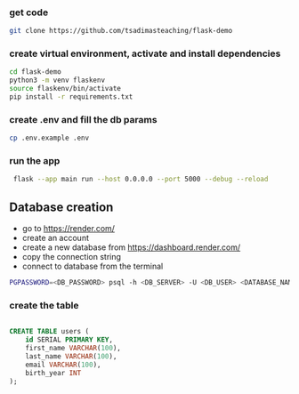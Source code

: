 ### get code

```bash
git clone https://github.com/tsadimasteaching/flask-demo
```

### create virtual environment, activate and install dependencies
```bash
cd flask-demo
python3 -m venv flaskenv
source flaskenv/bin/activate
pip install -r requirements.txt
```

### create .env and fill the db params

```bash
cp .env.example .env
```
### run the app
```bash
 flask --app main run --host 0.0.0.0 --port 5000 --debug --reload
```

    

## Database creation
* go to https://render.com/
* create an account
* create a new database from https://dashboard.render.com/
* copy the connection string
* connect to database from the terminal
```bash
PGPASSWORD=<DB_PASSWORD> psql -h <DB_SERVER> -U <DB_USER> <DATABASE_NAME>
```

### create the table
```sql

CREATE TABLE users (
    id SERIAL PRIMARY KEY,
    first_name VARCHAR(100),
    last_name VARCHAR(100),
    email VARCHAR(100),
    birth_year INT
);

```